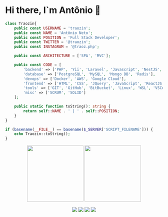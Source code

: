 # Hi there, I`m Antônio 👋

```php
class Traozin{
    public const USERNAME = 'traozin';
    public const NAME = 'Antônio Neto';
    public const POSITION = 'Full Stack Developer';
    public const TWITTER = '@traozin';
    public const INSTAGRAM = '@traoz.php';

    public const ARCHITECTURE = ['SPA', 'MVC'];

    public const CODE = [
        'backend' => ['PHP', 'Yii', 'Laravel', 'Javascript', 'NestJS', 'Python', 'FastAPI'],
        'database' => ['PostgreSQL', 'MySQL', 'Mongo DB', 'Redis'],
        'devops' => ['Docker', 'AWS', 'Google Cloud'],
        'frontend' => ['HTML', 'CSS', 'JQuery', 'JavaScript', 'ReactJS', 'NextJS'],
        'tools' => ['GIT', 'GitHub', 'BitBucket', 'Linux', 'WSL', 'VSCode'],
        'misc' => ['SCRUM', 'SOLID']
    ];

    public static function toString(): string {
        return self::NAME . ' | ' . self::POSITION;
    }
}

if (basename(__FILE__) == basename($_SERVER['SCRIPT_FILENAME'])) {
    echo Traozin::toString();
}
```

<p align="center">
    <img height="180em" width="auto" src="https://github-readme-stats.vercel.app/api?username=traozin&show_icons=true&theme=dark&count_private=true"/>
    <img height="180em" width="auto" src="https://github-readme-stats.vercel.app/api/top-langs/?username=traozin&layout=compact&langs_count=6&theme=dark"/>
</p>

<p align="center">
    <a href ="mailto:acm.neto1999@gmail.com"><img src="https://img.shields.io/badge/-Gmail-%23333?style=for-the-badge&logo=gmail&logoColor=white" target="_blank"></a>
    <a href="https://www.linkedin.com/in/acmneto/" target="_blank"><img src="https://img.shields.io/badge/-LinkedIn-%230077B5?style=for-the-badge&logo=linkedin&logoColor=white" target="_blank"></a>
    <a href="https://www.instagram.com/traoz.php/" target="_blank"><img src="https://img.shields.io/badge/-Instagram-%23E4405F?style=for-the-badge&logo=instagram&logoColor=white" target="_blank"></a>
    <a href="https://x.com/traozin" target="_blank"><img src="https://img.shields.io/badge/Twitter-gray?style=for-the-badge&logo=x&logoColor=white" target="_blank"></a>
</p>
